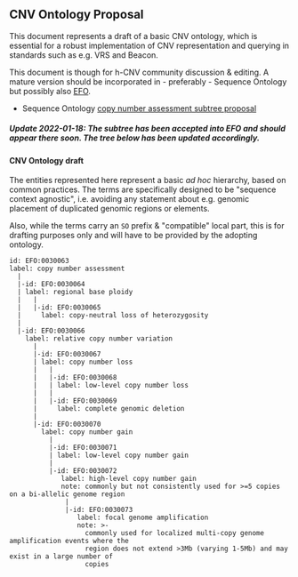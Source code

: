 ## CNV Ontology Proposal

This document represents a draft of a basic CNV ontology, which is essential for
a robust implementation of CNV representation and querying in standards such as
e.g. VRS and Beacon.

This document is though for h-CNV community discussion & editing. A mature version
should be incorporated in - preferably - Sequence Ontology but possibly also
[EFO](https://www.ebi.ac.uk/ols/ontologies/efo/terms?short_form=EFO_0004798).

* Sequence Ontology [copy number assessment subtree proposal](https://github.com/The-Sequence-Ontology/SO-Ontologies/issues/568)

##### Update 2022-01-18: The subtree has been accepted into EFO and should appear there soon. The tree below has been updated accordingly. 

#### CNV Ontology draft

The entities represented here represent a basic _ad hoc_ hierarchy, based on
common practices. The terms are specifically designed to be "sequence context agnostic",
i.e. avoiding any statement about e.g. genomic placement of duplicated genomic regions
or elements.

Also, while the terms carry an `SO` prefix & "compatible" local part, this is for
drafting purposes only and will have to be provided by the adopting ontology.

```
id: EFO:0030063
label: copy number assessment
  |
  |-id: EFO:0030064
  | label: regional base ploidy
  |   |
  |   |-id: EFO:0030065
  |     label: copy-neutral loss of heterozygosity
  |
  |-id: EFO:0030066
    label: relative copy number variation
      |
      |-id: EFO:0030067
      | label: copy number loss
      |   |
      |   |-id: EFO:0030068
      |   | label: low-level copy number loss
      |   |
      |   |-id: EFO:0030069
      |     label: complete genomic deletion
      |
      |-id: EFO:0030070
        label: copy number gain
          |
          |-id: EFO:0030071
          | label: low-level copy number gain
          |
          |-id: EFO:0030072
             label: high-level copy number gain
             note: commonly but not consistently used for >=5 copies on a bi-allelic genome region
              |
              |-id: EFO:0030073
                 label: focal genome amplification
                 note: >-
                   commonly used for localized multi-copy genome amplification events where the
                   region does not extend >3Mb (varying 1-5Mb) and may exist in a large number of
                   copies
```
